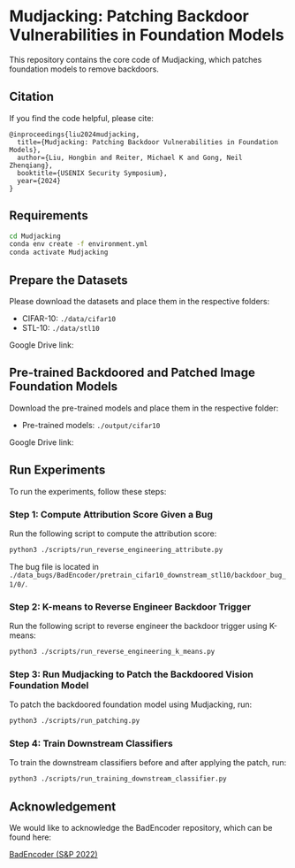 
# Mudjacking: Patching Backdoor Vulnerabilities in Foundation Models

This repository contains the core code of Mudjacking, which patches foundation models to remove backdoors.

## Citation

If you find the code helpful, please cite:

```
@inproceedings{liu2024mudjacking,
  title={Mudjacking: Patching Backdoor Vulnerabilities in Foundation Models},
  author={Liu, Hongbin and Reiter, Michael K and Gong, Neil Zhenqiang},
  booktitle={USENIX Security Symposium},
  year={2024}
}
```

## Requirements

```bash
cd Mudjacking
conda env create -f environment.yml
conda activate Mudjacking
```

## Prepare the Datasets

Please download the datasets and place them in the respective folders:

- CIFAR-10: `./data/cifar10`
- STL-10: `./data/stl10`

Google Drive link:

## Pre-trained Backdoored and Patched Image Foundation Models

Download the pre-trained models and place them in the respective folder:

- Pre-trained models: `./output/cifar10`

Google Drive link: 

## Run Experiments

To run the experiments, follow these steps:

### Step 1: Compute Attribution Score Given a Bug

Run the following script to compute the attribution score:

```bash
python3 ./scripts/run_reverse_engineering_attribute.py
```

The bug file is located in `./data_bugs/BadEncoder/pretrain_cifar10_downstream_stl10/backdoor_bug_1/0/`.

### Step 2: K-means to Reverse Engineer Backdoor Trigger

Run the following script to reverse engineer the backdoor trigger using K-means:

```bash
python3 ./scripts/run_reverse_engineering_k_means.py
```

### Step 3: Run Mudjacking to Patch the Backdoored Vision Foundation Model

To patch the backdoored foundation model using Mudjacking, run:

```bash
python3 ./scripts/run_patching.py
```

### Step 4: Train Downstream Classifiers

To train the downstream classifiers before and after applying the patch, run:

```bash
python3 ./scripts/run_training_downstream_classifier.py
```

## Acknowledgement

We would like to acknowledge the BadEncoder repository, which can be found here:

[BadEncoder (S&P 2022)](https://github.com/jinyuan-jia/BadEncoder)
